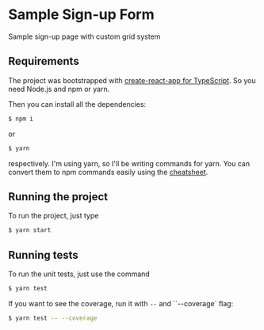 # Sample Sign-up Form

Sample sign-up page with custom grid system


## Requirements

The project was bootstrapped with [create-react-app for TypeScript](https://github.com/Microsoft/TypeScript-React-Starter).
So you need Node.js and npm or yarn.

Then you can install all the dependencies:

```sh
$ npm i
```

or

```sh
$ yarn
```

respectively. I'm using yarn, so I'll be writing commands for yarn.
You can convert them to npm commands easily using the
[cheatsheet](https://shift.infinite.red/npm-vs-yarn-cheat-sheet-8755b092e5cc).


## Running the project

To run the project, just type

```sh
$ yarn start
```

## Running tests

To run the unit tests, just use the command

```sh
$ yarn test
```

If you want to see the coverage, run it with `--` and ``--coverage` flag:

```sh
$ yarn test -- --coverage
```
